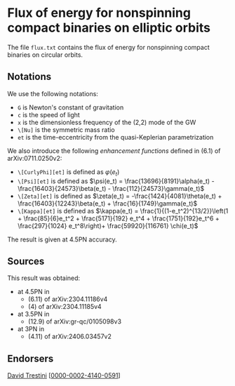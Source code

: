 # Flux of energy for nonspinning compact binaries on elliptic orbits

The file ``flux.txt`` contains the flux of energy for nonspinning compact binaries on circular orbits.

## Notations

We use the following notations:
* ``G`` is Newton's constant of gravitation
* ``c`` is the speed of light
* ``x`` is the dimensionless frequency of the (2,2) mode of the GW
* ``\[Nu]`` is the symmetric mass ratio
* ``et`` is the time-eccentricity from the quasi-Keplerian parametrization

We also introduce the following *enhancement functions* defined in (6.1) of arXiv:0711.0250v2:
* ``\[CurlyPhi][et]`` is defined as $\varphi(e_t)$
* ``\[Psi][et]`` is defined as $\psi(e_t) = \frac{13696}{8191}\alpha(e_t) - \frac{16403}{24573}\beta(e_t) - \frac{112}{24573}\gamma(e_t)$
*  ``\[Zeta][et]`` is defined as $\zeta(e_t) = -\frac{1424}{4081}\theta(e_t) + \frac{16403}{12243}\beta(e_t) + \frac{16}{1749}\gamma(e_t)$
*  ``\[Kappa][et]`` is defined as $\kappa(e_t) = \frac{1}{(1-e_t^2)^{13/2}}\left(1 + \frac{85}{6}e_t^2 + \frac{5171}{192} e_t^4 + \frac{1751}{192}e_t^6 + \frac{297}{1024} e_t^8\right)+ \frac{59920}{116761} \chi(e_t)$

The result is given at 4.5PN accuracy.

## Sources

This result was obtained:
* at 4.5PN in
    * (6.11) of arXiv:2304.11186v4
    * (4) of arXiv:2304.11185v4
* at 3.5PN in
    * (12.9) of arXiv:gr-qc/0105098v3
* at 3PN in 
    * (4.11) of arXiv:2406.03457v2

## Endorsers

[David Trestini](https://github.com/davidtrestini) [[0000-0002-4140-0591](https://orcid.org/0000-0002-4140-0591)]
